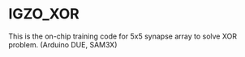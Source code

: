 # IGZO_XOR

This is the on-chip training code for 5x5 synapse array to solve XOR problem. (Arduino DUE, SAM3X)
